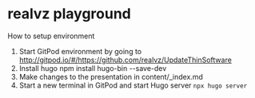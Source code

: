 # realvz playground

How to setup environment
1. Start GitPod environment by going to http://gitpod.io/#/https://github.com/realvz/UpdateThinSoftware
2. Install hugo npm install hugo-bin --save-dev
3. Make changes to the presentation in content/_index.md
4. Start a new terminal in GitPod and start Hugo server
`
npx hugo server
`